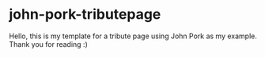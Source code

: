 # john-pork-tributepage
Hello, this is my template for a tribute page using John Pork as my example. Thank you for reading :)